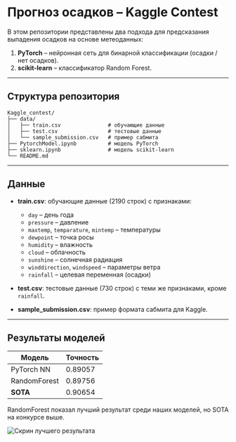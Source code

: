 # Прогноз осадков – Kaggle Contest

В этом репозитории представлены два подхода для предсказания выпадения осадков на основе метеоданных:

1. **PyTorch** – нейронная сеть для бинарной классификации (осадки / нет осадков).
2. **scikit-learn** – классификатор Random Forest.

---

## Структура репозитория

```
Kaggle_contest/
├── data/
│   ├── train.csv               # обучающие данные
│   ├── test.csv                # тестовые данные
│   └── sample_submission.csv   # пример сабмита
├── PytorchModel.ipynb          # модель PyTorch
├── sklearn.ipynb               # модель scikit-learn
└── README.md
```

---

## Данные

* **train.csv**: обучающие данные (2190 строк) с признаками:

  * `day` – день года
  * `pressure` – давление
  * `maxtemp`, `temparature`, `mintemp` – температуры
  * `dewpoint` – точка росы
  * `humidity` – влажность
  * `cloud` – облачность
  * `sunshine` – солнечная радиация
  * `winddirection`, `windspeed` – параметры ветра
  * `rainfall` – целевая переменная (осадки)

* **test.csv**: тестовые данные (730 строк) с теми же признаками, кроме `rainfall`.

* **sample\_submission.csv**: пример формата сабмита для Kaggle.

---

## Результаты моделей

| Модель       | Точность |
| ------------ | -------- |
| PyTorch NN   | 0.89057  |
| RandomForest | 0.89756  |
| **SOTA**     | 0.90654  |

RandomForest показал лучший результат среди наших моделей, но SOTA на конкурсе выше.

![Скрин лучшего результата](QWE.PNG)
